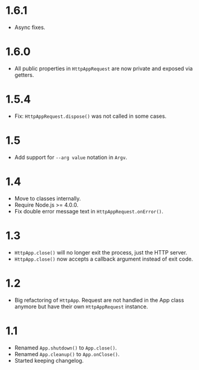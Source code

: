 1.6.1
===
- Async fixes.

1.6.0
===
- All public properties in `HttpAppRequest` are now private and exposed via getters.

1.5.4
===
- Fix: `HttpAppRequest.dispose()` was not called in some cases.

1.5
===
- Add support for `--arg value` notation in `Argv`.

1.4
===
- Move to classes internally.
- Require Node.js >= 4.0.0.
- Fix double error message text in `HttpAppRequest.onError()`.

1.3
===

- `HttpApp.close()` will no longer exit the process, just the HTTP server.
- `HttpApp.close()` now accepts a callback argument instead of exit code.


1.2
===

- Big refactoring of `HttpApp`. Request are not handled in the App class
  anymore but have their own `HttpAppRequest` instance.

1.1
===

- Renamed `App.shutdown()` to `App.close()`.
- Renamed `App.cleanup()` to `App.onClose()`.
- Started keeping changelog.